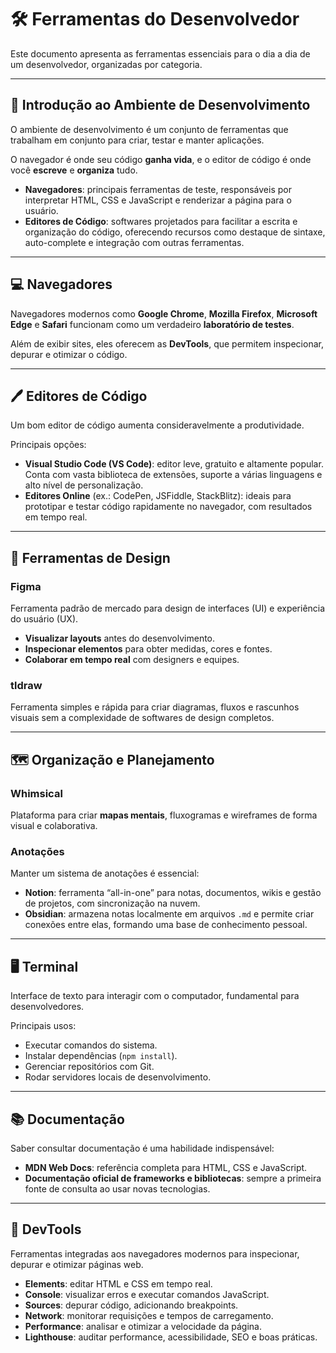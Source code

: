 # 🛠️ Ferramentas do Desenvolvedor

Este documento apresenta as ferramentas essenciais para o dia a dia de um desenvolvedor, organizadas por categoria.

---

## 🚀 Introdução ao Ambiente de Desenvolvimento

O ambiente de desenvolvimento é um conjunto de ferramentas que trabalham em conjunto para criar, testar e manter aplicações.

O navegador é onde seu código **ganha vida**, e o editor de código é onde você **escreve** e **organiza** tudo.

- **Navegadores**: principais ferramentas de teste, responsáveis por interpretar HTML, CSS e JavaScript e renderizar a página para o usuário.
- **Editores de Código**: softwares projetados para facilitar a escrita e organização do código, oferecendo recursos como destaque de sintaxe, auto-complete e integração com outras ferramentas.

---

## 💻 Navegadores

Navegadores modernos como **Google Chrome**, **Mozilla Firefox**, **Microsoft Edge** e **Safari** funcionam como um verdadeiro **laboratório de testes**.

Além de exibir sites, eles oferecem as **DevTools**, que permitem inspecionar, depurar e otimizar o código.

---

## 🖊️ Editores de Código

Um bom editor de código aumenta consideravelmente a produtividade.

Principais opções:

- **Visual Studio Code (VS Code)**: editor leve, gratuito e altamente popular. Conta com vasta biblioteca de extensões, suporte a várias linguagens e alto nível de personalização.
- **Editores Online** (ex.: CodePen, JSFiddle, StackBlitz): ideais para prototipar e testar código rapidamente no navegador, com resultados em tempo real.

---

## 🎨 Ferramentas de Design

### **Figma**

Ferramenta padrão de mercado para design de interfaces (UI) e experiência do usuário (UX).

- **Visualizar layouts** antes do desenvolvimento.
- **Inspecionar elementos** para obter medidas, cores e fontes.
- **Colaborar em tempo real** com designers e equipes.

### **tldraw**

Ferramenta simples e rápida para criar diagramas, fluxos e rascunhos visuais sem a complexidade de softwares de design completos.

---

## 🗺️ Organização e Planejamento

### **Whimsical**

Plataforma para criar **mapas mentais**, fluxogramas e wireframes de forma visual e colaborativa.

### **Anotações**

Manter um sistema de anotações é essencial:

- **Notion**: ferramenta “all-in-one” para notas, documentos, wikis e gestão de projetos, com sincronização na nuvem.
- **Obsidian**: armazena notas localmente em arquivos `.md` e permite criar conexões entre elas, formando uma base de conhecimento pessoal.

---

## 🖥️ Terminal

Interface de texto para interagir com o computador, fundamental para desenvolvedores.

Principais usos:

- Executar comandos do sistema.
- Instalar dependências (`npm install`).
- Gerenciar repositórios com Git.
- Rodar servidores locais de desenvolvimento.

---

## 📚 Documentação

Saber consultar documentação é uma habilidade indispensável:

- **MDN Web Docs**: referência completa para HTML, CSS e JavaScript.
- **Documentação oficial de frameworks e bibliotecas**: sempre a primeira fonte de consulta ao usar novas tecnologias.

---

## 🔧 DevTools

Ferramentas integradas aos navegadores modernos para inspecionar, depurar e otimizar páginas web.

- **Elements**: editar HTML e CSS em tempo real.
- **Console**: visualizar erros e executar comandos JavaScript.
- **Sources**: depurar código, adicionando breakpoints.
- **Network**: monitorar requisições e tempos de carregamento.
- **Performance**: analisar e otimizar a velocidade da página.
- **Lighthouse**: auditar performance, acessibilidade, SEO e boas práticas.
